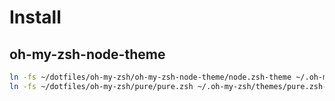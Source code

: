 # Install

## oh-my-zsh-node-theme
```bash
ln -fs ~/dotfiles/oh-my-zsh/oh-my-zsh-node-theme/node.zsh-theme ~/.oh-my-zsh/themes/node.zsh-theme
ln -fs ~/dotfiles/oh-my-zsh/pure/pure.zsh ~/.oh-my-zsh/themes/pure.zsh-theme
```
